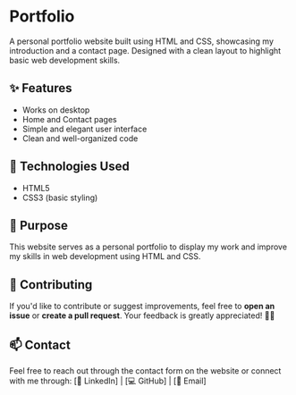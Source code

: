 # Portfolio
A personal portfolio website built using HTML and CSS, showcasing my introduction and a contact page. Designed with a clean layout to highlight basic web development skills.

## ✨ Features

* Works on desktop
* Home and Contact pages
* Simple and elegant user interface
* Clean and well-organized code

## 🔧 Technologies Used

* HTML5
* CSS3 (basic styling)

## 📌 Purpose

This website serves as a personal portfolio to display my work and improve my skills in web development using HTML and CSS.

## 🤝 Contributing

If you'd like to contribute or suggest improvements, feel free to **open an issue** or **create a pull request**.
Your feedback is greatly appreciated! 🫰🏻

## 📫 Contact

Feel free to reach out through the contact form on the website or connect with me through:
\[🔗 LinkedIn] | \[💻 GitHub] | \[📧 Email]
